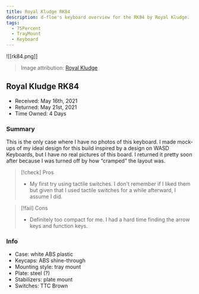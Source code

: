 ```yaml
---
title: Royal Kludge RK84
description: d-floe's keyboard overview for the RK84 by Royal Kludge.
tags:
  - 75Percent
  - TrayMount
  - Keyboard
---
```


![[rk84.png]]

> Image attribution: [Royal Kludge](https://rkgamingstore.com/collections/75-keyboards/products/rk84-75-percent-keyboard)

## Royal Kludge RK84

- Received: May 16th, 2021
- Returned: May 21st, 2021
- Time Owned: 4 Days

### Summary

This is the only case where I have no photos of this keyboard. I made mock-ups of my ideal design for this build inspired by a design on WASD Keyboards, but I have no real pictures of this board. I returned it pretty soon after because I was turned off by how “cramped” the layout was.

> [!check] Pros
>
> -   My first try using tactile switches. I don't remember if I liked them but given that I used tactile switches for a while afterward, I assume I did.

> [!fail] Cons
>
> -   Definitely too compact for me. I had a hard time finding the arrow keys and function keys.

### Info

- Case: white ABS plastic
- Keycaps: ABS shine-through
- Mounting style: tray mount
- Plate: steel (?)
- Stabilizers: plate mount
- Switches: TTC Brown
